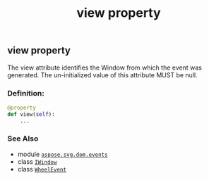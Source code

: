 ﻿---
title: view property
second_title: Aspose.SVG for Python via .NET API References
description: 
type: docs
weight: 400
url: /python-net/aspose.svg.dom.events/wheelevent/view/
is_root: false
---

## view property


The view attribute identifies the Window from which the event was generated.
The un-initialized value of this attribute MUST be null.
### Definition:
```python
@property
def view(self):
    ...
```

### See Also
* module [`aspose.svg.dom.events`](../../)
* class [`IWindow`](/svg/python-net/aspose.svg.window/iwindow)
* class [`WheelEvent`](/svg/python-net/aspose.svg.dom.events/wheelevent)
